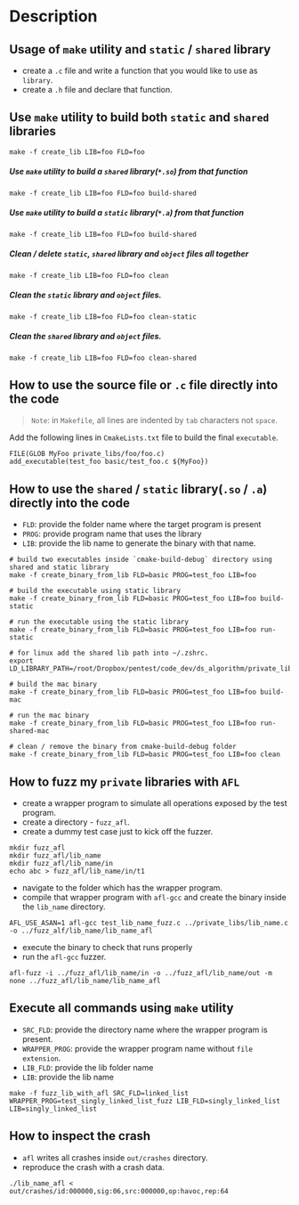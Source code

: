# Description

## Usage of `make` utility and `static` / `shared` library

- create a `.c` file and write a function that you would like to use as `library`.
- create a `.h` file and declare that function.

## Use `make` utility to build both `static` and `shared` libraries

```
make -f create_lib LIB=foo FLD=foo
```

##### Use `make` utility to build a `shared` library(`*.so`) from that function

```
make -f create_lib LIB=foo FLD=foo build-shared
```

##### Use `make` utility to build a `static` library(`*.a`) from that function

```
make -f create_lib LIB=foo FLD=foo build-shared
```

##### Clean / delete `static`, `shared` library and `object` files all together

```
make -f create_lib LIB=foo FLD=foo clean
```

##### Clean the `static` library and `object` files.

```
make -f create_lib LIB=foo FLD=foo clean-static
```

##### Clean the `shared` library and `object` files.

```
make -f create_lib LIB=foo FLD=foo clean-shared
```

## How to use the source file or `.c` file directly into the code
> `Note`: in `Makefile`, all lines are indented by `tab` characters not `space`.

Add the following lines in `CmakeLists.txt` file to build the final `executable`.

```
FILE(GLOB MyFoo private_libs/foo/foo.c)
add_executable(test_foo basic/test_foo.c ${MyFoo})
```

## How to use the `shared` / `static` library(`.so` / `.a`) directly into the code

- `FLD`: provide the folder name where the target program is present
- `PROG`: provide program name that uses the library
- `LIB`: provide the lib name to generate the binary with that name.

```
# build two executables inside `cmake-build-debug` directory using shared and static library
make -f create_binary_from_lib FLD=basic PROG=test_foo LIB=foo 

# build the executable using static library 
make -f create_binary_from_lib FLD=basic PROG=test_foo LIB=foo build-static

# run the executable using the static library 
make -f create_binary_from_lib FLD=basic PROG=test_foo LIB=foo run-static

# for linux add the shared lib path into ~/.zshrc.
export LD_LIBRARY_PATH=/root/Dropbox/pentest/code_dev/ds_algorithm/private_libs/lib_shared

# build the mac binary
make -f create_binary_from_lib FLD=basic PROG=test_foo LIB=foo build-mac

# run the mac binary
make -f create_binary_from_lib FLD=basic PROG=test_foo LIB=foo run-shared-mac

# clean / remove the binary from cmake-build-debug folder
make -f create_binary_from_lib FLD=basic PROG=test_foo LIB=foo clean
```

## How to fuzz my `private` libraries with `AFL`

- create a wrapper program to simulate all operations exposed by the test program.
- create a directory - `fuzz_afl`.
- create a dummy test case just to kick off the fuzzer. 
```
mkdir fuzz_afl
mkdir fuzz_afl/lib_name
mkdir fuzz_afl/lib_name/in
echo abc > fuzz_afl/lib_name/in/t1
```
- navigate to the folder which has the wrapper program.
- compile that wrapper program with `afl-gcc` and create the binary inside the `lib_name` directory.

```
AFL_USE_ASAN=1 afl-gcc test_lib_name_fuzz.c ../private_libs/lib_name.c -o ../fuzz_alf/lib_name/lib_name_afl
```

- execute the binary to check that runs properly
- run the `afl-gcc` fuzzer.

```
afl-fuzz -i ../fuzz_afl/lib_name/in -o ../fuzz_afl/lib_name/out -m none ../fuzz_afl/lib_name/lib_name_afl
```

## Execute all commands using `make` utility

- `SRC_FLD`: provide the directory name where the wrapper program is present.
- `WRAPPER_PROG`: provide the wrapper program name without `file extension`.
- `LIB_FLD`: provide the lib folder name
- `LIB`: provide the lib name 

```
make -f fuzz_lib_with_afl SRC_FLD=linked_list WRAPPER_PROG=test_singly_linked_list_fuzz LIB_FLD=singly_linked_list LIB=singly_linked_list 
```

## How to inspect the crash

- `afl` writes all crashes inside `out/crashes` directory. 
- reproduce the crash with a crash data.

```
./lib_name_afl < out/crashes/id:000000,sig:06,src:000000,op:havoc,rep:64
```
